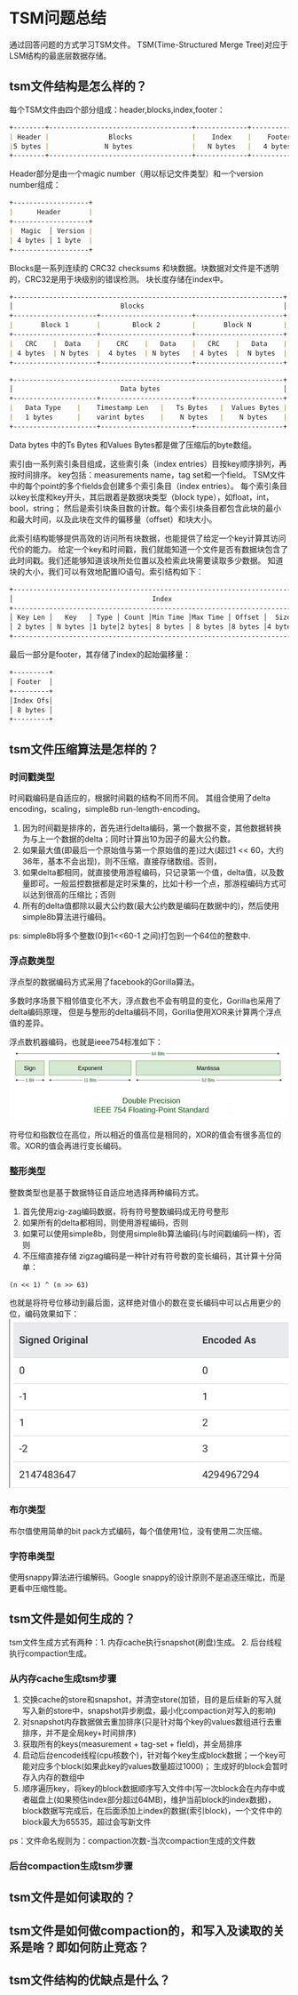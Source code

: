 # TSM问题总结

通过回答问题的方式学习TSM文件。
TSM(Time-Structured Merge Tree)对应于LSM结构的最底层数据存储。

## tsm文件结构是怎么样的？

每个TSM文件由四个部分组成：header,blocks,index,footer：
```markdown
+--------+------------------------------------+-------------+--------------+
| Header |               Blocks               |    Index    |    Footer    |
|5 bytes |              N bytes               |   N bytes   |   4 bytes    |
+--------+------------------------------------+-------------+--------------+
```

Header部分是由一个magic number（用以标记文件类型）和一个version number组成：
```markdown
+-------------------+
|      Header       |
+-------------------+
|  Magic  │ Version |
| 4 bytes │ 1 byte  |
+-------------------+
```

Blocks是一系列连续的 CRC32 checksums 和块数据。块数据对文件是不透明的，CRC32是用于块级别的错误检测。
块长度存储在index中。
```markdown
+--------------------------------------------------------------------+
│                           Blocks                                   │
+---------------------+-----------------------+----------------------+
|       Block 1       |        Block 2        |       Block N        |
+---------------------+-----------------------+----------------------+
|   CRC    |  Data    |    CRC    |   Data    |   CRC    |   Data    |
| 4 bytes  | N bytes  |  4 bytes  | N bytes   | 4 bytes  |  N bytes  |
+---------------------+-----------------------+----------------------+
```

```markdown
+--------------------------------------------------------------------+
│                           Data bytes                               │
+---------------------+-----------------------+----------------------+
|   Data Type    |    Timestamp Len   |   Ts Bytes   |  Values Bytes |   
|   1 bytes      |    varint bytes    |    N bytes   |    N bytes    |   
+---------------------+-----------------------+----------------------+
```
Data bytes 中的Ts Bytes 和Values Bytes都是做了压缩后的byte数组。


索引由一系列索引条目组成，这些索引条（index entries）目按key顺序排列，再按时间排序。
key包括：measurements name，tag set和一个field。
TSM文件中的每个point的多个fields会创建多个索引条目（index entries）。
每个索引条目以key长度和key开头，其后跟着是数据块类型（block type），如float，int，bool，string；
然后是索引块条目数的计数。每个索引块条目都包含此块的最小和最大时间，以及此块在文件的偏移量（offset）和块大小。

此索引结构能够提供高效的访问所有块数据，也能提供了给定一个key计算其访问代价的能力。
给定一个key和时间戳，我们就能知道一个文件是否有数据块包含了此时间戳。我们还能够知道该块所处位置以及检索此块需要读取多少数据。
知道块的大小，我们可以有效地配置IO语句。索引结构如下：
```markdown
+-----------------------------------------------------------------------------+
│                                   Index                                     │
+-----------------------------------------------------------------------------+
│ Key Len │   Key   │ Type │ Count │Min Time │Max Time │ Offset │  Size  │...│
│ 2 bytes │ N bytes │1 byte│2 bytes│ 8 bytes │ 8 bytes │8 bytes │4 bytes │   │
+-----------------------------------------------------------------------------+
```

最后一部分是footer，其存储了index的起始偏移量：
```markdown
+---------+
│ Footer  │
+---------+
│Index Ofs│
│ 8 bytes │
+---------+
```

## tsm文件压缩算法是怎样的？
### 时间戳类型
时间戳编码是自适应的，根据时间戳的结构不同而不同。 其组合使用了delta encoding，scaling，simple8b run-length-encoding。

1. 因为时间戳是排序的，首先进行delta编码，第一个数据不变，其他数据转换为与上一个数据的delta；同时计算出10为因子的最大公约数。
2. 如果最大值(即最后一个原始值与第一个原始值的差)过大(超过1 << 60，大约36年，基本不会出现)，则不压缩，直接存储数组。否则，
3. 如果delta都相同，就直接使用游程编码，只记录第一个值，delta值，以及数量即可。一般监控数据都是定时采集的，比如十秒一个点，那游程编码方式可以达到很高的压缩比；否则
4. 所有的delta值都除以最大公约数(最大公约数是编码在数据中的)，然后使用simple8b算法进行编码。

ps: simple8b将多个整数(0到1<<60-1 之间)打包到一个64位的整数中.

### 浮点数类型
浮点型的数据编码方式采用了facebook的Gorilla算法。

多数时序场景下相邻值变化不大，浮点数也不会有明显的变化，Gorilla也采用了delta编码原理，
但是与整形的delta编码不同，Gorilla使用XOR来计算两个浮点值的差异。

浮点数机器编码，也就是ieee754标准如下：
![image](float_encoding.png)

符号位和指数位在高位，所以相近的值高位是相同的，XOR的值会有很多高位的零。XOR的值会再进行变长编码。

### 整形类型
整数类型也是基于数据特征自适应地选择两种编码方式。

1. 首先使用zig-zag编码数据，将有符号整数编码成无符号整形
2. 如果所有的delta都相同，则使用游程编码，否则
3. 如果可以使用simple8b，则使用simple8b算法编码(与时间戳编码一样)，否则
4. 不压缩直接存储
zigzag编码是一种针对有符号数的变长编码，其计算十分简单：
```
(n << 1) ^ (n >> 63)
```
也就是将符号位移动到最后面，这样绝对值小的数在变长编码中可以占用更少的位，编码效果如下：
![image](zigzag_encoding.png)

### 布尔类型
布尔值使用简单的bit pack方式编码，每个值使用1位，没有使用二次压缩。

### 字符串类型
使用snappy算法进行编解码。Google snappy的设计原则不是追逐压缩比，而是更看中压缩性能。


## tsm文件是如何生成的？
tsm文件生成方式有两种：1. 内存cache执行snapshot(刷盘)生成。 2. 后台线程执行compaction生成。

### 从内存cache生成tsm步骤
1. 交换cache的store和snapshot，并清空store(加锁，目的是后续新的写入就写入新的store中，snapshot异步刷盘，最小化compaction对写入的影响)
2. 对snapshot内存数据做去重加排序(只是针对每个key的values数组进行去重排序，并不是全局key+时间排序)
3. 获取所有的keys(measurement + tag-set + field)，并全局排序
4. 启动后台encode线程(cpu核数个)，针对每个key生成block数据；一个key可能对应多个block(如果此key的values数量超过1000)；
   生成好的block会暂时存入内存的数组中
5. 顺序遍历key，将key的block数据顺序写入文件中(写一次block会在内存中或者磁盘上(如果预估index部分超过64MB)，维护当前block的index数据)，
   block数据写完成后，在后面添加上index的数据(索引block)，一个文件中的block最大为65535，超过会写新文件

ps：文件命名规则为：compaction次数-当次compaction生成的文件数

### 后台compaction生成tsm步骤



## tsm文件是如何读取的？







## tsm文件是如何做compaction的，和写入及读取的关系是啥？即如何防止竞态？








## tsm文件结构的优缺点是什么？

